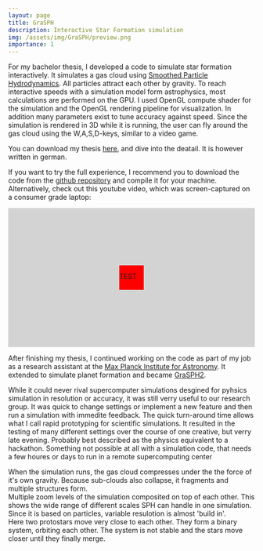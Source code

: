 ```yaml
---
layout: page
title: GraSPH
description: Interactive Star Formation simulation
img: /assets/img/GraSPH/preview.png
importance: 1
---
```


For my bachelor thesis, I developed a code to simulate star formation interactively. 
It simulates a gas cloud using [Smoothed Particle Hydrodynamics](https://en.wikipedia.org/wiki/Smoothed-particle_hydrodynamics). 
All particles attract each other by gravity. To reach interactive speeds with a simulation model form astrophysics, most calculations are performed on the GPU.
I used OpenGL compute shader for the simulation and the OpenGL rendering pipeline for visualization. In addition many parameters exist to tune accuracy against speed. Since the simulation is rendered in 3D while it is running, the user can fly around the gas cloud using the W,A,S,D-keys, similar to a video game. 

You can download my thesis [here](https://kola.opus.hbz-nrw.de/frontdoor/index/index/docId/1638), and dive into the deatail. It is however written in german.

If you want to try the full experience, I recommend you to download the code from the [github repository](https://github.com/hschwane/GraSPH) 
and compile it for your machine. Alternatively, check out this youtube video, which was screen-captured on a consumer grade laptop:

<div><div id="yt-wrap" style="position:relative; padding-top:56.25%; background-color: lightgray;">
    <div style="width:50px; height:50px; background-color:red; position:absolute; top: 50%; left: 50%; margin:-25px 0 0 -25px; font-color:black;"> 
        <p> TEST </p>
    </div>
</div></div>

<script type="text/plain" cookie-consent="functionality"> 
var obj = {"video": {"value": "<iframe style='position:absolute;top:0;left:0;width:100%;height:100%;' src='https://www.youtube-nocookie.com/embed/PUyE3j0aoMw' frameborder='0' allow='accelerometer; autoplay; clipboard-write; encrypted-media; gyroscope; picture-in-picture' allowfullscreen></iframe>"}};

$("#yt-wrap").html(obj.video.value);
</script>

After finishing my thesis, I continued working on the code as part of my job as a research assistant at the [Max Planck Institute for Astronomy](http://www.mpia.de/en). It extended to simulate planet formation and became [GraSPH2](/projects/GraSPH). 

While it could never rival supercomputer simulations desgined for pyhsics simulation in resolution or accuracy, it was still verry useful to our research group. It was quick to change settings or implement a new feature and then run a simulation with immedite feedback. The quick turn-around time allows what I call rapid prototyping for scientific simulations. It resulted in the testing of many different settings over the course of one creative, but verry late evening. Probably best described as the physics equivalent to a hackathon. Something not possible at all with a simulation code, that needs a few houres or days to run in a remote supercomputing center 

<div class="row">
    <div class="col-sm mt-3 mt-md-0">
        <img class="img-fluid rounded z-depth-1" src="{{ '/assets/img/GraSPH/06.png' | relative_url }}" alt="" title="star formation simulation"/>
    </div>
    <div class="col-sm mt-3 mt-md-0">
        <img class="img-fluid rounded z-depth-1" src="{{ '/assets/img/GraSPH/07.png' | relative_url }}" alt="" title="star formation simulation"/>
    </div>
    <div class="col-sm mt-3 mt-md-0">
        <img class="img-fluid rounded z-depth-1" src="{{ '/assets/img/GraSPH/08.png' | relative_url }}" alt="" title="star formation simulation"/>
    </div>
</div>
<div class="caption">
    When the simulation runs, the gas cloud compresses under the the force of it's own gravity. Because sub-clouds also collapse, it fragments and multiple structures form.
</div>
<div class="row">
    <div class="col-sm mt-3 mt-md-0">
        <img class="img-fluid rounded z-depth-1" src="{{ '/assets/img/GraSPH/01.png' | relative_url }}" alt="" title="different zoom levels"/>
    </div>
</div>
<div class="caption">
    Multiple zoom levels of the simulation composited on top of each other. This shows the wide range of different scales SPH can handle in one simulation. Since it is based on particles, variable resulotion is almost 'build in'.
</div>

<div class="row justify-content-sm-center">
    <div class="col-sm mt-3 mt-md-0">
        <img class="img-fluid rounded z-depth-1" src="{{ '/assets/img/GraSPH/02.png' | relative_url }}" alt="" title="two protostars merging"/>
    </div>
    <div class="col-sm mt-3 mt-md-0">
        <img class="img-fluid rounded z-depth-1" src="{{ '/assets/img/GraSPH/03.png' | relative_url }}" alt="" title="two protostars merging"/>
    </div>
    <div class="col-sm mt-3 mt-md-0">
        <img class="img-fluid rounded z-depth-1" src="{{ '/assets/img/GraSPH/04.png' | relative_url }}" alt="" title="two protostars merging"/>
    </div>
    <div class="col-sm mt-3 mt-md-0">
        <img class="img-fluid rounded z-depth-1" src="{{ '/assets/img/GraSPH/05.png' | relative_url }}" alt="" title="two protostars merging"/>
    </div>
</div>
<div class="caption">
    Here two protostars move very close to each other. They form a binary system, orbiting each other. The system is not stable and the stars move closer until they finally merge.
</div>
